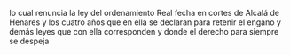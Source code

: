 lo cual renuncia la ley del ordenamiento Real fecha en
cortes de Alcalá de Henares y los cuatro años que en ella
se declaran para retenir el engano y demás leyes que con ella
corresponden y donde el derecho para siempre se despeja